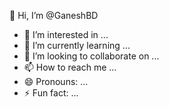 👋 Hi, I’m @GaneshBD
- 👀 I’m interested in ...
- 🌱 I’m currently learning ...
- 💞️ I’m looking to collaborate on ...
- 📫 How to reach me ...
- 😄 Pronouns: ...
- ⚡ Fun fact: ...

<!---
GaneshBD/GaneshBD is a ✨ special ✨ repository because its `README.md` (this file) appears on your GitHub profile.
You can click the Preview link to take a look at your changes.
---
>
